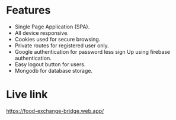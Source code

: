 # Features
- Single Page Application (SPA).
- All device responsive.
- Cookies used for secure browsing.
- Private routes for registered user only.
- Google authentication for password less sign Up using firebase authentication.
- Easy logout button for users.
- Mongodb for database storage.
# Live link
https://food-exchange-bridge.web.app/ 